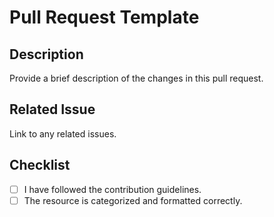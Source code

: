 # Pull Request Template

## Description
Provide a brief description of the changes in this pull request.

## Related Issue
Link to any related issues.

## Checklist
- [ ] I have followed the contribution guidelines.
- [ ] The resource is categorized and formatted correctly.